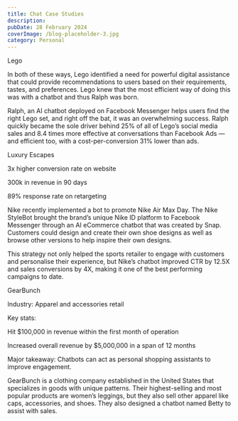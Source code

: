 ```yaml
---
title: Chat Case Studies
description: 
pubDate: 28 February 2024
coverImage: /blog-placeholder-3.jpg
category: Personal
---
```

Lego

In both of these ways, Lego identified a need for powerful digital assistance that could provide recommendations to users based on their requirements, tastes, and preferences. Lego knew that the most efficient way of doing this was with a chatbot and thus Ralph was born.

  

Ralph, an AI chatbot deployed on Facebook Messenger helps users find the right Lego set, and right off the bat, it was an overwhelming success. Ralph quickly became the sole driver behind 25% of all of Lego’s social media sales and 8.4 times more effective at conversations than Facebook Ads — and efficient too, with a cost-per-conversion 31% lower than ads.

  

Luxury Escapes

3x higher conversion rate on website

300k in revenue in 90 days

89% response rate on retargeting

  

Nike recently implemented a bot to promote Nike Air Max Day. The Nike StyleBot brought the brand’s unique Nike ID platform to Facebook Messenger through an AI eCommerce chatbot that was created by Snap. Customers could design and create their own shoe designs as well as browse other versions to help inspire their own designs.

  

This strategy not only helped the sports retailer to engage with customers and personalise their experience, but Nike’s chatbot improved CTR by 12.5X and sales conversions by 4X, making it one of the best performing campaigns to date.

  

GearBunch

  

Industry: Apparel and accessories retail

  

Key stats:

  

Hit $100,000 in revenue within the first month of operation

Increased overall revenue by $5,000,000 in a span of 12 months

  

Major takeaway: Chatbots can act as personal shopping assistants to improve engagement.

  

GearBunch is a clothing company established in the United States that specializes in goods with unique patterns. Their highest-selling and most popular products are women’s leggings, but they also sell other apparel like caps, accessories, and shoes. They also designed a chatbot named Betty to assist with sales.